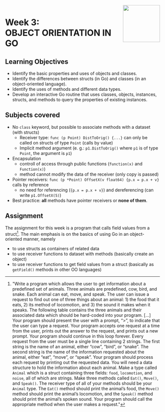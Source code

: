 <a href="../">
<img src="/img/Functions,%20Methods,%20and%20Interfaces%20in%20Go%20logo.avif" width="120" align="right">
</a>

# Week 3: <br> **OBJECT ORIENTATION IN GO**

## Learning Objectives
- Identify the basic properties and uses of objects and classes.
- Identify the differences between structs (in Go) and classes (in an object-oriented language).
- Identify the uses of methods and different data types.
- Develop an interactive Go routine that uses classes, objects, instances, structs, and methods to query the properties of existing instances.

## Subjects covered
- No `class` keyword, but possible to associate methods with a dataset (with structs)
  - Receiver type: `func (p Point) DistToOrig() {...}` can only be called on structs of type `Point` (calls by value)
  - Implicit method argument (e. g.: `p1.DistToOrig()` where `p1` is of type `Point`, the argument is `p1`)
- Encapsulation
  - controll of access through public functions (`function(x)` and `Function(x)`)
  - method cannot modify the data of the receiver (only copy is passed)
- Pointer receivers: `func (p *Point) OffsetX(v float64) {p.x = p.x + v}` calls by reference
  - no need for referencing (`{p.x = p.x + v}`) and dereferencing (can write `p1.OffsetX(5)`)
- Best practice: **all** methods have pointer receivers or **none of them**.

## Assignment

The assignment for this week is a program that calls field values from a struct[^1]. The main emphasis is on the basics of using Go in an object-oriented manner, namely
- to use structs as containers of related data
- to use receiver functions to dataset with methods (basically create an object)
- to use receiver functions to get field values from a struct (basically as `getField()` methods in other OO languages)


[^1]: "Write a program which allows the user to get information about a predefined set of animals. Three animals are predefined, cow, bird, and snake. Each animal can eat, move, and speak. The user can issue a request to find out one of three things about an animal: 1) the food that it eats, 2) its method of locomotion, and 3) the sound it makes when it speaks. The following table contains the three animals and their associated data which should be hard-coded into your program. \[...\] 
  Your program should present the user with a prompt, “>”, to indicate that the user can type a request. Your program accepts one request at a time from the user, prints out the answer to the request, and prints out a new prompt. Your program should continue in this loop forever. Every request from the user must be a single line containing 2 strings. The first string is the name of an animal, either “cow”, “bird”, or “snake”. The second string is the name of the information requested about the animal, either “eat”, “move”, or “speak”. Your program should process each request by printing out the requested data.
  You will need a data structure to hold the information about each animal. Make a type called `Animal` which is a struct containing three fields: `food`, `locomotion`, and `noise`, all of which are strings. Make three methods called `Eat()`, `Move()`, and `Speak()`. The receiver type of all of your methods should be your `Animal` type. The `Eat()` method should print the animal’s food, the `Move()` method should print the animal’s locomotion, and the `Speak()` method should print the animal’s spoken sound. Your program should call the appropriate method when the user makes a request."
